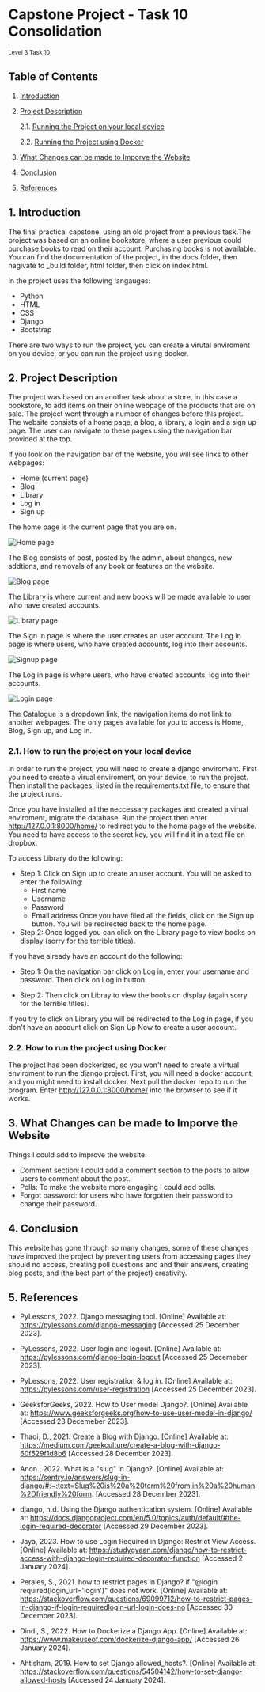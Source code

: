 # Capstone Project - Task 10 Consolidation
<sub>Level 3 Task 10</sub>
## Table of Contents

1. [Introduction](#intro)
2. [Project Description](#description)

   2.1. [Running the Project on your local device](#local)
  
   2.2. [Running the Project using Docker](#docker)
  
3. [What Changes can be made to Imporve the Website](#changes)
4. [Conclusion](#conclusion)
5. [References](#references)

## 1. Introduction <a name ="intro"></a>
The final practical capstone, using an old project from a previous task.The project was based on an online bookstore, where a user previous could purchase books to read on their account. Purchasing books is not available. You can find the documentation of the project, in the docs folder, then nagivate to _build folder, html folder, then click on index.html.

In the project uses the following langauges:
* Python
* HTML
* CSS
* Django
* Bootstrap

There are two ways to run the project, you can create a virutal enviroment on you device, or you can run the project using docker.

## 2. Project Description <a name = "description"></a>
The project was based on an another task about a store, in this case a bookstore, to add items on their online webpage of the products that are on sale. The project went through a number of changes before this project. The website consists of a home page, a blog, a library, a login and a sign up page. The user can navigate to these pages using the navigation bar provided at the top.

If you look on the navigation bar of the website, you will see links to other webpages:
* Home (current page)
* Blog
* Library
* Log in
* Sign up

The home page is the current page that you are on. 

![Home page](https://github.com/Icyfire315/capstone-project-10/blob/main/myWebsite/assets/homepage.PNG) <br>

The Blog consists of post, posted by the admin, about changes, new addtions, and removals of any book or features on the website.

![Blog page](https://github.com/Icyfire315/capstone-project-10/blob/main/myWebsite/assets/blogpage.PNG) <br>

The Library is where current and new books will be made available to user who have created accounts.

![Library page](https://github.com/Icyfire315/capstone-project-10/blob/main/myWebsite/assets/librarypage.PNG) <br>

The Sign in page is where the user creates an user account. The Log in page is where users, who have created accounts, log into their accounts.

![Signup page](https://github.com/Icyfire315/capstone-project-10/blob/main/myWebsite/assets/sign_up_page.PNG) <br>

The Log in page is where users, who have created accounts, log into their accounts.

![Login page](https://github.com/Icyfire315/capstone-project-10/blob/main/myWebsite/assets/login_page.PNG) <br>

The Catalogue is a dropdown link, the navigation items do not link to another webpages. The only pages available for you to access is Home, Blog, Sign up, and Log in.

### 2.1. How to run the project on your local device <a name = "local"></a>
In order to run the project, you will need to create a django enviroment. First you need to create a virual enviroment, on your device, to run the project. Then install the packages, listed in the requirements.txt file, to ensure that the project runs.

Once you have installed all the neccessary packages and created a virual enviroment, migrate the database. Run the project then enter http://127.0.0.1:8000/home/ to redirect you to the home page of the website. You need to have access to the secret key, you will find it in a text file on dropbox.

To access Library do the following:

* Step 1: Click on Sign up to create an user account. You will be asked to enter the following:
    *  First name
    *  Username
    *  Password
    *  Email address
  Once you have filed all the fields, click on the Sign up button. You will be redirected back to the home page.
* Step 2:  Once logged you can click on the Library page to view books on display (sorry for the terrible titles).

If you have already have an account do the following:
* Step 1: On the navigation bar click on Log in, enter your username and password. Then click on Log in button.
   
* Step 2: Then click on Libray to view the books on display (again sorry for the terrible titles).

If you try to click on Library you will be redirected to the Log in page, if you don't have an account click on Sign Up Now to create a user account.

### 2.2. How to run the project using Docker <a name = "docker"></a>
The project has been dockerized, so you won't need to create a virtual enviroment to run the django project. First, you will need a docker account, and you might need to install docker. Next pull the docker repo to run the program. Enter http://127.0.0.1:8000/home/ into the browser to see if it works.

## 3. What Changes can be made to Imporve the Website <a name="changes"></a>
Things I could add to improve the website:
   * Comment section: I could add a comment section to the posts to allow users to comment about the post.
   * Polls: To make the website more engaging I could add polls.
   * Forgot password: for users who have forgotten their password to change their password.

## 4. Conclusion <a name = "conclusion"></a>
This website has gone through so many changes, some of these changes have improved the project by preventing users from accessing pages they should no access, creating poll questions and and their answers, creating blog posts, and (the best part of the project) creativity.

## 5. References <a name = "references"></a>
* PyLessons, 2022. Django messaging tool. [Online] Available at: https://pylessons.com/django-messaging [Accessed 25 December 2023].

* PyLessons, 2022. User login and logout. [Online] Available at: https://pylessons.com/django-login-logout [Accessed 25 Decemeber 2023].

* PyLessons, 2022. User registration & log in. [Online] Available at: https://pylessons.com/user-registration [Accessed 25 December 2023].

* GeeksforGeeks, 2022. How to User model Django?. [Online] Available at: https://www.geeksforgeeks.org/how-to-use-user-model-in-django/ [Accessed 23 Decemeber 2023].

* Thaqi, D., 2021. Create a Blog with Django. [Online] Available at: https://medium.com/geekculture/create-a-blog-with-django-60f529f1d8b6 [Accessed 28 December 2023].

* Anon., 2022. What is a "slug" in Django?. [Online] Available at: https://sentry.io/answers/slug-in-django/#:~:text=Slug%20is%20a%20term%20from,in%20a%20human%2Dfriendly%20form. [Accessed 28 December 2023].

* django, n.d. Using the Django authentication system. [Online] Available at: https://docs.djangoproject.com/en/5.0/topics/auth/default/#the-login-required-decorator [Accessed 29 December 2023].

* Jaya, 2023. How to use Login Required in Django: Restrict View Access. [Online] Available at: https://studygyaan.com/django/how-to-restrict-access-with-django-login-required-decorator-function [Accessed 2 January 2024].

* Perales, S., 2021. how to restrict pages in Django? if "@login required(login_url='login')" does not work. [Online] Available at: https://stackoverflow.com/questions/69099712/how-to-restrict-pages-in-django-if-login-requiredlogin-url-login-does-no [Accessed 30 December 2023].

* Dindi, S., 2022. How to Dockerize a Django App. [Online] Available at: https://www.makeuseof.com/dockerize-django-app/ [Accessed 26 January 2024].
  
* Ahtisham, 2019. How to set Django allowed_hosts?. [Online] 
Available at: https://stackoverflow.com/questions/54504142/how-to-set-django-allowed-hosts
[Accessed 24 January 2024].


